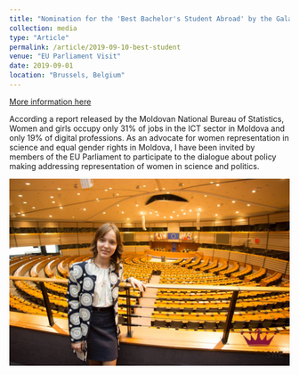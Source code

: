 ```yaml
---
title: "Nomination for the 'Best Bachelor's Student Abroad' by the Gala of Students Originating from Moldova, VII-th Edition"
collection: media
type: "Article"
permalink: /article/2019-09-10-best-student
venue: "EU Parliament Visit"
date: 2019-09-01
location: "Brussels, Belgium"
---
```


[More information here](https://diez.md/2016/04/19/foto-tinerele-lidere-de-la-leadershe-young-womens-academy-au-vizitat-parlamentul-european/)

According a report released by the Moldovan National Bureau of Statistics, Women and girls occupy only 31% of jobs in the ICT sector in Moldova and only 19% of digital professions. As an advocate for women representation in science and equal gender rights in Moldova, I have been invited by members of the EU Parliament to participate to the dialogue about policy making addressing representation of women in science and politics.

![Image](../images/visit.png)
